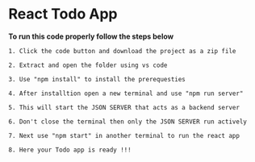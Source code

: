# React Todo App

**To run this code properly follow the steps below**

    1. Click the code button and download the project as a zip file
    
    2. Extract and open the folder using vs code
    
    3. Use "npm install" to install the prerequesties
    
    4. After installtion open a new terminal and use "npm run server"
    
    5. This will start the JSON SERVER that acts as a backend server
    
    6. Don't close the terminal then only the JSON SERVER run actively
    
    7. Next use "npm start" in another terminal to run the react app
    
    8. Here your Todo app is ready !!!
